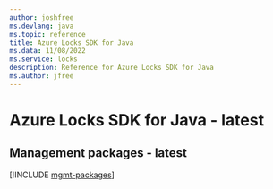 ```yaml
---
author: joshfree
ms.devlang: java
ms.topic: reference
title: Azure Locks SDK for Java
ms.data: 11/08/2022
ms.service: locks
description: Reference for Azure Locks SDK for Java
ms.author: jfree
---
```

# Azure Locks SDK for Java - latest

## Management packages - latest
[!INCLUDE [mgmt-packages](locks-mgmt-index.md)]